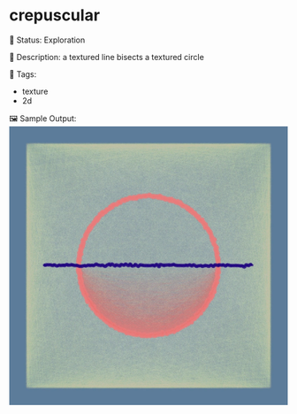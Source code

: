 # crepuscular

🧪 Status: Exploration

📎 Description: a textured line bisects a textured circle 

🎨 Tags: 
- texture 
- 2d

🖼️ Sample Output:  
<img src="mySketch1652992364061.webp" alt="crepuscular Sample Output" width="800" />
